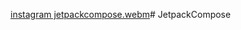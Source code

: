 [instagram jetpackcompose.webm](https://github.com/minsoon025/JetpackCompose/assets/112068306/fc8067c4-385a-41a5-a7ae-1fd47c6d1654)# JetpackCompose
